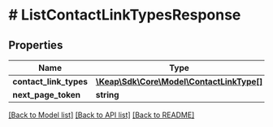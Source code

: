 # # ListContactLinkTypesResponse

## Properties

Name | Type | Description | Notes
------------ | ------------- | ------------- | -------------
**contact_link_types** | [**\Keap\Sdk\Core\Model\ContactLinkType[]**](ContactLinkType.md) |  | [optional]
**next_page_token** | **string** |  | [optional]

[[Back to Model list]](../../README.md#models) [[Back to API list]](../../README.md#endpoints) [[Back to README]](../../README.md)
